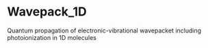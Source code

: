 # Wavepack_1D
Quantum propagation of electronic-vibrational wavepacket including photoionization in 1D molecules
